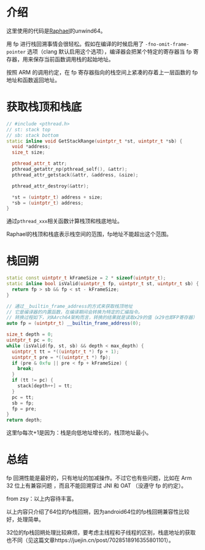 # 介绍

这里使用的代码是[Raphael](https://github.com/bytedance/memory-leak-detector)的unwind64。

用 fp 进行栈回溯事情会很轻松。假如在编译的时候启用了 `-fno-omit-frame-pointer` 选项（clang 默认启用这个选项），编译器会把某个特定的寄存器当 fp 寄存器，用来保存当前函数调用栈的起始地址。

按照 ARM 的调用约定，在 fp 寄存器指向的栈空间上紧凑的存着上一层函数的 fp 地址和函数返回地址。

# 获取栈顶和栈底

```c++
// #include <pthread.h>
// st: stack top
// sb: stack bottom
static inline void GetStackRange(uintptr_t *st, uintptr_t *sb) {
  void *address;
  size_t size;

  pthread_attr_t attr;
  pthread_getattr_np(pthread_self(), &attr);
  pthread_attr_getstack(&attr, &address, &size);

  pthread_attr_destroy(&attr);

  *st = (uintptr_t) address + size;
  *sb = (uintptr_t) address;
}
```

通过`pthread_xxx`相关函数计算栈顶和栈底地址。

Raphael的栈顶和栈底表示栈空间的范围，fp地址不能超出这个范围。

# 栈回朔

```c++
static const uintptr_t kFrameSize = 2 * sizeof(uintptr_t);
static inline bool isValid(uintptr_t fp, uintptr_t st, uintptr_t sb) {
  return fp > sb && fp < st - kFrameSize;
}

// 通过__builtin_frame_address的方式来获取栈顶地址
// 它是编译器的内置函数，在编译期间会转换为特定的汇编指令。
// 转换过程如下，对AArch64架构而言，转换的结果就是读取x29的值（x29也即FP寄存器）
auto fp = (uintptr_t) __builtin_frame_address(0);

size_t depth = 0;
uintptr_t pc = 0;
while (isValid(fp, st, sb) && depth < max_depth) {
  uintptr_t tt = *((uintptr_t *) fp + 1);
  uintptr_t pre = *((uintptr_t *) fp);
  if (pre & 0xfu || pre < fp + kFrameSize) {
    break;
  }
  if (tt != pc) {
    stack[depth++] = tt;
  }
  pc = tt;
  sb = fp;
  fp = pre;
}
return depth;
```

这里fp每次+1是因为：栈是向低地址增长的，栈顶地址最小。

# 总结

fp 回溯性能是最好的，只有地址的加减操作。不过它也有些问题，比如在 Arm 32 位上有兼容问题 ，而且不能回溯穿过 JNI 和 OAT （没遵守 fp 的约定）。

from zsy：以上内容待丰富。

以上内容只介绍了64位的fp栈回朔，因为android64位的fp栈回朔兼容性比较好，处理简单。

32位的fp栈回朔处理比较麻烦，要考虑主线程和子线程的区别，栈底地址的获取也不同（见这篇文章https://juejin.cn/post/7028518916355801101）。